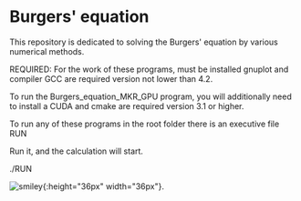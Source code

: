 # Burgers' equation
This repository is dedicated to solving the Burgers' equation by various numerical methods.

REQUIRED:
For the work of these programs, must be installed gnuplot and compiler GCC  are required version not lower than 4.2.

To run the Burgers_equation_MKR_GPU program, you will additionally need to install a CUDA and cmake are required version 3.1 or higher.

To run any of these programs in the root folder there is an executive file RUN

Run it, and the calculation will start.

./RUN


![smiley](https://user-images.githubusercontent.com/48961982/55070493-71245100-5097-11e9-9695-8271d6d031b7.gif){:height="36px" width="36px"}.
